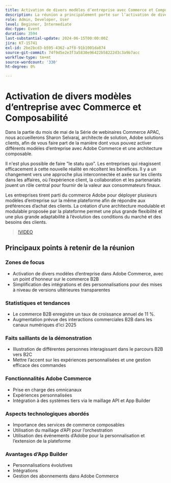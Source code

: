 ```yaml
---
title: Activation de divers modèles d’entreprise avec Commerce et Composabilité
description: La réunion a principalement porté sur l’activation de divers modèles commerciaux dans Adobe Commerce, sur la mise en évidence des tendances de croissance du commerce B2B, sur l’importance de simplifier les intégrations pour des mises à niveau homogènes, sur la présentation des interactions B2B à B2C personnalisées par le biais d’une démonstration, sur les fonctionnalités d’Adobe Commerce telles que la prise en charge des omnicanaux et l’intégration du maillage des API, sur les avantages des services de commerce composables, et sur App Builder pour la présentation des personnalisables personnalisations et la gestion des abonnements.
role: Admin, Developer, User
level: Beginner, Intermediate
doc-type: Event
duration: 3594
last-substantial-update: 2024-06-15T00:00:00Z
jira: KT-15741
exl-id: 2be2bcd3-b595-4362-a7f8-91b1001da874
source-git-commit: 74f9d5e2e3f3a5830e96422b58222d3c3a9b7acc
workflow-type: tm+mt
source-wordcount: '330'
ht-degree: 0%

---
```


# Activation de divers modèles d’entreprise avec Commerce et Composabilité

Dans la partie du mois de mai de la Série de webinaires Commerce APAC, nous accueillerons Sharon Selvaraj, architecte de solution, Adobe solutions clients, afin de vous faire part de la manière dont vous pouvez activer différents modèles d’entreprise avec Adobe Commerce et une architecture composable.

Il n&#39;est plus possible de faire &quot;le statu quo&quot;. Les entreprises qui réagissent efficacement à cette nouvelle réalité en récoltent les bénéfices. Il y a un changement vers une approche plus interconnectée et axée sur les clients dans les affaires, où l’expérience client, la collaboration et les partenariats jouent un rôle central pour fournir de la valeur aux consommateurs finaux.

Les entreprises tirent parti du commerce Adobe pour déployer plusieurs modèles d’entreprise sur la même plateforme afin de répondre aux préférences d’achat des clients. La création d’une architecture modulable et modulable proposée par la plateforme permet une plus grande flexibilité et une plus grande adaptabilité à l’évolution des conditions du marché et des besoins des clients.

>[!VIDEO](https://video.tv.adobe.com/v/3429800/?learn=on)

## Principaux points à retenir de la réunion

### Zones de focus

* Activation de divers modèles d’entreprise dans Adobe Commerce, avec un point d’honneur sur le commerce B2B
* Simplification des intégrations et des personnalisations pour des mises à niveau de versions ultérieures transparentes

### Statistiques et tendances

* Le commerce B2B enregistre un taux de croissance annuel de 11 %.
* Augmentation prévue des interactions commerciales B2B dans les canaux numériques d’ici 2025

### Faits saillants de la démonstration

* Illustration de différentes personnes interagissant dans le parcours B2B vers B2C
* Mettre l’accent sur les expériences personnalisées et une gestion efficace des commandes

### Fonctionnalités Adobe Commerce

* Prise en charge des omnicanaux
* Expériences personnalisées
* Intégration à des systèmes tiers via le maillage API et App Builder

### Aspects technologiques abordés

* Importance des services de commerce composables
* Utilisation du maillage d’API pour l’orchestration
* Utilisation des événements d’Adobe pour la personnalisation et l’extension de la plateforme

### Avantages d’App Builder

* Personnalisations évolutives
* Intégrations
* Gestion des abonnements dans Adobe Commerce
